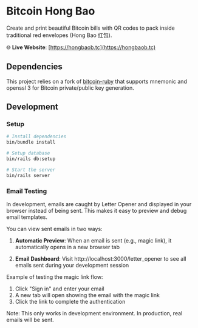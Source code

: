 # Bitcoin Hong Bao

Create and print beautiful Bitcoin bills with QR codes to pack inside traditional red envelopes (Hong Bao 红包).

🌐 **Live Website**: [https://hongbaob.tc](https://hongbaob.tc)

## Dependencies

This project relies on a fork of [bitcoin-ruby](https://github.com/sbounmy/bitcoin-ruby) that supports mnemonic and openssl 3 for Bitcoin private/public key generation.

## Development

### Setup

```bash
# Install dependencies
bin/bundle install

# Setup database
bin/rails db:setup

# Start the server
bin/rails server
```

### Email Testing

In development, emails are caught by Letter Opener and displayed in your browser instead of being sent. This makes it easy to preview and debug email templates.

You can view sent emails in two ways:

1. **Automatic Preview**: When an email is sent (e.g., magic link), it automatically opens in a new browser tab

2. **Email Dashboard**: Visit http://localhost:3000/letter_opener to see all emails sent during your development session

Example of testing the magic link flow:
1. Click "Sign in" and enter your email
2. A new tab will open showing the email with the magic link
3. Click the link to complete the authentication

Note: This only works in development environment. In production, real emails will be sent.
